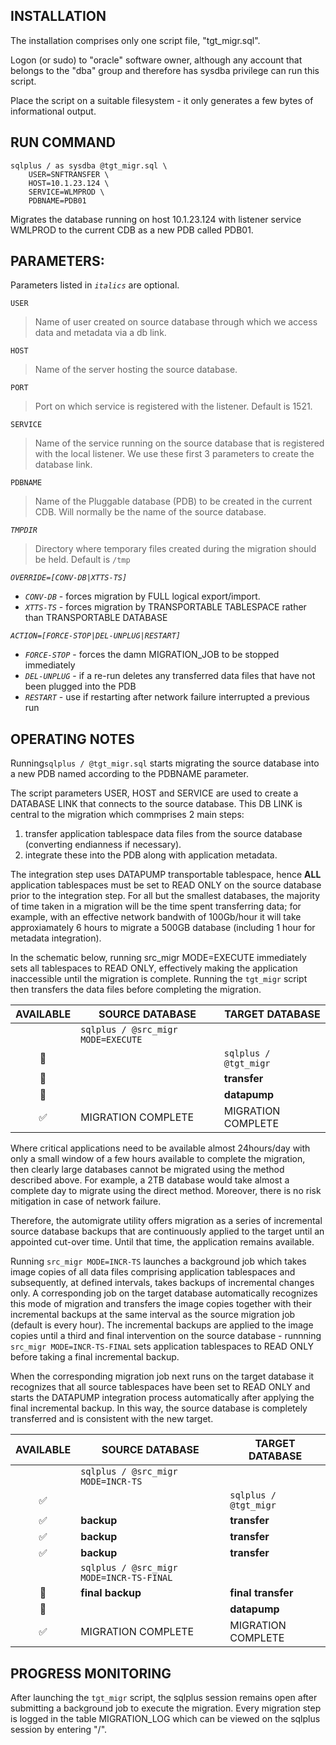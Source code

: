INSTALLATION
------------
The installation comprises only one script file, "tgt_migr.sql". 

Logon (or sudo) to "oracle" software owner, although any account that belongs to the "dba" group and therefore has sysdba
privilege can run this script.

Place the script on a suitable filesystem - it only generates a few bytes of informational output.


RUN COMMAND                         
-----------
              
```
sqlplus / as sysdba @tgt_migr.sql \
    USER=SNFTRANSFER \
    HOST=10.1.23.124 \
    SERVICE=WLMPROD \
    PDBNAME=PDB01 
```

Migrates the database running on host 10.1.23.124 with listener service WMLPROD to the current CDB as a new PDB called PDB01.

                         
PARAMETERS:
-----------   
Parameters listed in *`italics`* are optional.

`USER`   
>Name of user created on source database through which we access data and metadata via a db link.

`HOST`
>Name of the server hosting the source database.

`PORT`
>Port on which service is registered with the listener. Default is 1521.

`SERVICE`
>Name of the service running on the source database that is registered with the local listener. We use these first 3 parameters to create the database link.

`PDBNAME`
>Name of the Pluggable database (PDB) to be created in the current CDB. Will normally be the name of the source database.
  
*`TMPDIR`*
>Directory where temporary files created during the migration should be held. Default is `/tmp`

*`OVERRIDE=[CONV-DB|XTTS-TS]`*
- *`CONV-DB`* - forces migration by FULL logical export/import. 
- *`XTTS-TS`* - forces migration by TRANSPORTABLE TABLESPACE rather than TRANSPORTABLE DATABASE

*`ACTION=[FORCE-STOP|DEL-UNPLUG|RESTART]`*
- *`FORCE-STOP`*  - forces the damn MIGRATION_JOB to be stopped immediately
- *`DEL-UNPLUG`* - if a re-run deletes any transferred data files that have not been plugged into the PDB
- *`RESTART`* - use if restarting after network failure interrupted a previous run


OPERATING NOTES
---------------
Running`sqlplus / @tgt_migr.sql` starts migrating the source database into a new PDB named according to the PDBNAME parameter.

The script parameters USER, HOST and SERVICE are used to create a DATABASE LINK that connects to the source database. This DB LINK is central to the migration which commprises 2 main steps:

1) transfer application tablespace data files from the source database (converting endianness if necessary).
2) integrate these into the PDB along with application metadata.

The integration step uses DATAPUMP transportable tablespace, hence **ALL** application tablespaces must be set to READ ONLY on the source database prior to the integration step. For all but the smallest databases, the majority of time taken in a migration will be the time spent transferring data; for example, with an effective network bandwith of 100Gb/hour it will take approxiamately 6 hours to migrate a 500GB database (including 1 hour for metadata integration). 

In the schematic below, running src_migr MODE=EXECUTE immediately sets all tablespaces to READ ONLY, effectively making the application inaccessible until the migration is complete. Running the `tgt_migr` script then transfers the data files before completing the migration. 

|AVAILABLE|SOURCE DATABASE|TARGET DATABASE|
|:---:|--|--|
||`sqlplus / @src_migr MODE=EXECUTE`||
|:stop_sign:||`sqlplus / @tgt_migr`|
|:stop_sign:|| **transfer**|
|:stop_sign:|| **datapump**|
|:white_check_mark:|MIGRATION COMPLETE|MIGRATION COMPLETE|


Where critical applications need to be available almost 24hours/day with only a small window of a few hours available to complete the migration, then clearly large databases cannot be migrated using the method described above. For example, a 2TB database would take almost a complete day to migrate using the direct method. Moreover, there is no risk mitigation in case of network failure. 

Therefore, the automigrate utility offers migration as a series of incremental source database backups that are continuously applied to the target until an appointed cut-over time. Until that time, the application remains available. 

Running `src_migr MODE=INCR-TS` launches a background job which takes image copies of all data files comprising application tablespaces and subsequently, at defined intervals, takes backups of incremental changes only. A corresponding job on the target database automatically recognizes this mode of migration and transfers the image copies together with their incremental backups at the same interval as the source migration job (default is every hour). The incremental backups are applied to the image copies until a third and final intervention on the source database - runnning `src_migr MODE=INCR-TS-FINAL` sets application tablespaces to READ ONLY before taking a final incremental backup.

When the corresponding migration job next runs on the target database it recognizes that all source tablespaces have been set to READ ONLY and starts the DATAPUMP integration process automatically after applying the final incremental backup. In this way, the source database is completely transferred and is consistent with the new target.


|AVAILABLE|SOURCE DATABASE|TARGET DATABASE|
|:---:|--|--|
||`sqlplus / @src_migr MODE=INCR-TS`||
|:white_check_mark:||`sqlplus / @tgt_migr`|
|:white_check_mark:|**backup**|**transfer**|
|:white_check_mark:|**backup**|**transfer**|
|:white_check_mark:|**backup**|**transfer**|
||`sqlplus / @src_migr MODE=INCR-TS-FINAL`||
|:stop_sign:|**final backup**| **final transfer**|
|:stop_sign:|| **datapump**|
|:white_check_mark:|MIGRATION COMPLETE|MIGRATION COMPLETE|


PROGRESS MONITORING
-------------------
After launching the `tgt_migr` script, the sqlplus session remains open after submitting a background job to execute the migration. Every migration step is logged in the table MIGRATION_LOG which can be viewed on the sqlplus session by entering "/".






